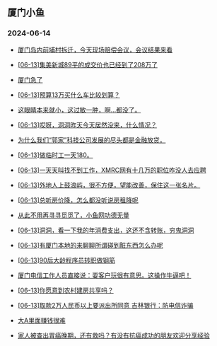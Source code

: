 ## 厦门小鱼 
### 2024-06-14

+ [厦门岛内前埔村拆迁，今天现场赔偿会议，会议结果来看](http://bbs.xmfish.com/read-htm-tid-18204277.html)

+ [[06-13]集美新城89平的成交价也已经到了208万了](http://bbs.xmfish.com/read-htm-tid-18204264.html)

+ [厦门急了](http://bbs.xmfish.com/read-htm-tid-18204278.html)

+ [[06-13]预算13万买什么车比较划算？](http://bbs.xmfish.com/read-htm-tid-18204171.html)

+ [这眼睛本来就小，这过敏一肿，啊…都没了。](http://bbs.xmfish.com/read-htm-tid-18204120.html)

+ [[06-13]哎呀，洞洞昨天今天居然没来，什么情况？](http://bbs.xmfish.com/read-htm-tid-18204116.html)

+ [为什么我们“郭家”科技公司发展的尽头都是金融放贷，](http://bbs.xmfish.com/read-htm-tid-18204248.html)

+ [[06-13]做临时工一天180。](http://bbs.xmfish.com/read-htm-tid-18204197.html)

+ [[06-13]一天天叫找不到工作，XMRC网有十几万的职位咋没人去应聘](http://bbs.xmfish.com/read-htm-tid-18204331.html)

+ [[06-13]外地人上鼓浪屿，很不方便，望能改善，保住这一张名片。](http://bbs.xmfish.com/read-htm-tid-18204202.html)

+ [[06-13]总听房价降，怎么都没听说房租降呢](http://bbs.xmfish.com/read-htm-tid-18204225.html)

+ [从此不用再寻寻觅觅了，小鱼网功德无量](http://bbs.xmfish.com/read-htm-tid-18204234.html)

+ [[06-13]洞洞，看一下我的年消费支出，这还不含转账，穷鬼洞洞](http://bbs.xmfish.com/read-htm-tid-18204374.html)

+ [[06-13]有厦门本地的来聊聊所谓碰到脏东西怎么办呢](http://bbs.xmfish.com/read-htm-tid-18204392.html)

+ [[06-13]90后大龄程序员转职做钢筋](http://bbs.xmfish.com/read-htm-tid-18204255.html)

+ [厦门电信工作人员直接说：耍客户玩很有意思。这操作牛逼吧！](http://bbs.xmfish.com/read-htm-tid-18204381.html)

+ [[06-13]你愿意到农村建房共享吗？](http://bbs.xmfish.com/read-htm-tid-18204280.html)

+ [[06-13]取款2万人民币以上要派出所同意 吉林银行：防电信诈骗](http://bbs.xmfish.com/read-htm-tid-18204348.html)

+ [大A里面赚钱很难](http://bbs.xmfish.com/read-htm-tid-18204340.html)

+ [家人被查出胃癌晚期，还有救吗？有没有抗癌成功的朋友欢迎分享经验](http://bbs.xmfish.com/read-htm-tid-18204518.html)

